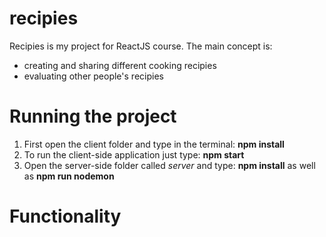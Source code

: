 # recipies

Recipies is my project for ReactJS course. The main concept is: 
- creating and sharing different cooking recipies
- evaluating other people's recipies

# Running the project

1. First open the client folder and type in the terminal: __npm install__
2. To run the client-side application just type: __npm start__
3. Open the server-side folder called *server* and type: __npm install__ as well as __npm run nodemon__ 

# Functionality
